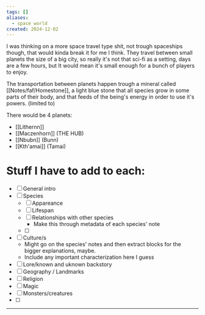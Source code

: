 ```yaml
---
tags: []
aliases:
  - space world
created: 2024-12-02
---
```


I was thinking on a more space travel type shit, not trough spaceships though, that would kinda break it for me I think. They travel between small planets the size of a big city, so really it's not that sci-fi as a setting, days are a few hours, but It would mean it's small enough for a bunch of players to enjoy.

The transportation between planets happen trough a mineral called [[Notes/faf/Homestone]], a light blue stone that all species grow in some parts of their body, and that feeds of   the being's energy in order to use it's powers. (limited to)

There would be 4 planets:
- [[Lithernn]]
- [[Maczenhorn]]  (THE HUB)
- [[Nbubn]] (Bunn)
- [[Kth'amai]] (Tamai)

# Stuff I have to add to each:

- [ ] General intro
- [ ] Species
	- [ ] Appareance
	- [ ] Lifespan
	- [ ] Relationships with other species
		- Make this through metadata of each species' note
	- [ ] 
- [ ] Culture/s
	- Might go on the species' notes and then extract blocks for the bigger explanations, maybe.
	- Include any important characterization here I guess
- [ ] Lore/known and uknown backstory 
- [ ] Geography / Landmarks
- [ ] Religion
- [ ] Magic
- [ ] Monsters/creatures
- [ ] 




---